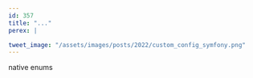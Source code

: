 ```yaml
---
id: 357
title: "..."
perex: |

tweet_image: "/assets/images/posts/2022/custom_config_symfony.png"
---
```


native enums
